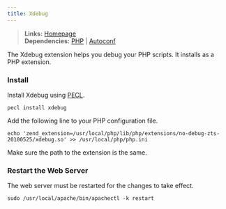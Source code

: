 ```yaml
---
title: Xdebug
---
```



> **Links:** [Homepage](http://xdebug.org/)  
> **Dependencies:** [PHP](/php) | [Autoconf](/autoconf)


The Xdebug extension helps you debug your PHP scripts. It installs as a PHP extension.


### Install

Install Xdebug using [PECL](http://pecl.php.net/).

	pecl install xdebug

Add the following line to your PHP configuration file.
	
	echo 'zend_extension=/usr/local/php/lib/php/extensions/no-debug-zts-20100525/xdebug.so' >> /usr/local/php/php.ini

Make sure the path to the extension is the same.


### Restart the Web Server

The web server must be restarted for the changes to take effect.

	sudo /usr/local/apache/bin/apachectl -k restart
